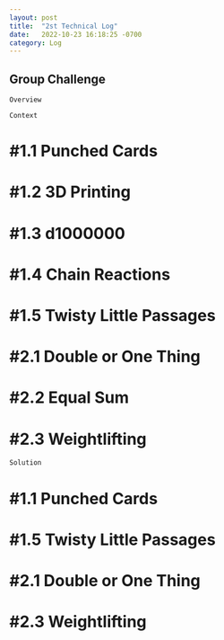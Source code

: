 ```yaml
---
layout: post
title:  "2st Technical Log"
date:   2022-10-23 16:18:25 -0700
category: Log
---
```

## Group Challenge

`Overview`



`Context`

# #1.1 Punched Cards

# #1.2 3D Printing

# #1.3 d1000000

# #1.4 Chain Reactions

# #1.5 Twisty Little Passages

# #2.1 Double or One Thing

# #2.2 Equal Sum

# #2.3 Weightlifting

`Solution`

# #1.1 Punched Cards

# #1.5 Twisty Little Passages

# #2.1 Double or One Thing

# #2.3 Weightlifting